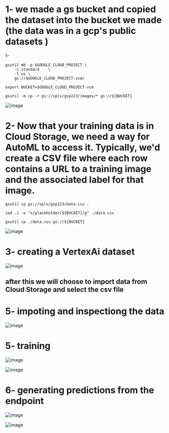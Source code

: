 

# 1- we made a gs bucket and copied the dataset into the bucket we made (the data was in a gcp's public datasets )

1- 


```
gsutil mb -p $GOOGLE_CLOUD_PROJECT \
    -c standard    \
    -l us \
    gs://$GOOGLE_CLOUD_PROJECT-vcm/
```

```
export BUCKET=$GOOGLE_CLOUD_PROJECT-vcm
```

```
gsutil -m cp -r gs://spls/gsp223/images/* gs://${BUCKET}
```
![image](https://github.com/user-attachments/assets/1e84a6e1-c4b0-4292-9560-baff18e573f8)


# 2- Now that your training data is in Cloud Storage, we need a way for AutoML to access it. Typically, we'd create a CSV file where each row contains a URL to a training image and the associated label for that image.

```
gsutil cp gs://spls/gsp223/data.csv .
```

```
sed -i -e "s/placeholder/${BUCKET}/g" ./data.csv
```

```
gsutil cp ./data.csv gs://${BUCKET}
```

![image](https://github.com/user-attachments/assets/ef73a9cd-ce53-4cb8-9657-264e54b28816)


# 3- creating a VertexAi dataset 


![image](https://github.com/user-attachments/assets/e919b5c8-875a-40ba-b215-fc9eca6837b5)

## after this we will choose to import data from Cloud Storage and select the csv file 

# 5- impoting and inspectiong the data 

![image](https://github.com/user-attachments/assets/f17afcd4-aee3-499f-ae6d-93112d796f15)



# 5- training 

![image](https://github.com/user-attachments/assets/687879ed-129e-46b8-9524-1530629da7db)

![image](https://github.com/user-attachments/assets/3926d327-5103-42ad-b365-bb2300b01a1a)




# 6- generating predictions from the endpoint

![image](https://github.com/user-attachments/assets/a3f40f67-5828-4200-993c-80027082b200)

![image](https://github.com/user-attachments/assets/facb85cc-2d6d-442e-bdec-69fa1cb1ff3f)

